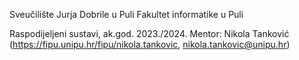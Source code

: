 Sveučilište Jurja Dobrile u Puli
Fakultet informatike u Puli

Raspodijeljeni sustavi, ak.god. 2023./2024.
Mentor: Nikola Tanković (https://fipu.unipu.hr/fipu/nikola.tankovic, nikola.tankovic@unipu.hr)
